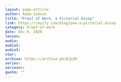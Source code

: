 ```yaml
---
layout: page-article
author: Adam Gibson
title: "Proof of Work, a Pictorial Essay"
link: https://reyify.com/blog/pow-a-pictorial-essay
category: Proof-of-work
date: Dec 6, 2020
lesson: 
audio: 
audio2: 
audio3: 
star: 
archive: https://archive.ph/BJpZH
series: 
seriesnr: 
quote: ""
---
```

